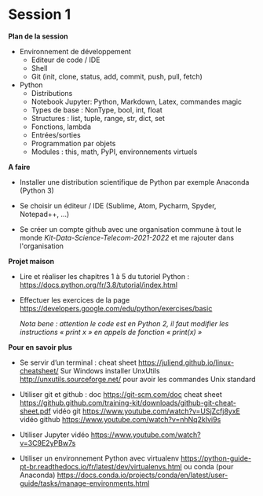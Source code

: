 # Session 1
**Plan de la session**

- Environnement de développement
  - Editeur de code / IDE
  - Shell
  - Git (init, clone, status, add, commit, push, pull, fetch)
- Python
  - Distributions
  - Notebook Jupyter: Python, Markdown, Latex, commandes magic
  - Types de base : NonType, bool, int, float
  - Structures : list, tuple, range, str, dict, set
  - Fonctions, lambda
  - Entrées/sorties
  - Programmation par objets
  - Modules : this, math, PyPI, environnements virtuels



**A faire**

- Installer une distribution scientifique de Python par exemple Anaconda (Python 3)

- Se choisir un éditeur / IDE (Sublime, Atom, Pycharm, Spyder, Notepad++, ...)

- Se créer un compte github avec une organisation commune à tout le monde *Kit-Data-Science-Telecom-2021-2022* et me rajouter dans l'organisation

  

**Projet maison**

- Lire et réaliser les chapitres 1 à 5 du tutoriel Python : https://docs.python.org/fr/3.8/tutorial/index.html

- Effectuer les exercices de la page https://developers.google.com/edu/python/exercises/basic

  *Nota bene : attention le code est en Python 2, il faut modifier les instructions « print x » en appels de fonction « print(x) »*



**Pour en savoir plus**

- Se servir d’un terminal : cheat sheet  https://juliend.github.io/linux-cheatsheet/ Sur Windows installer UnxUtils http://unxutils.sourceforge.net/ pour avoir les commandes Unix standard

- Utiliser git et github : doc https://git-scm.com/doc cheat sheet https://github.github.com/training-kit/downloads/github-git-cheat-sheet.pdf vidéo git https://www.youtube.com/watch?v=USjZcfj8yxE vidéo github https://www.youtube.com/watch?v=nhNq2kIvi9s
- Utiliser Jupyter vidéo https://www.youtube.com/watch?v=3C9E2yPBw7s
- Utiliser un environnement Python avec virtualenv https://python-guide-pt-br.readthedocs.io/fr/latest/dev/virtualenvs.html  ou conda (pour Anaconda) https://docs.conda.io/projects/conda/en/latest/user-guide/tasks/manage-environments.html
